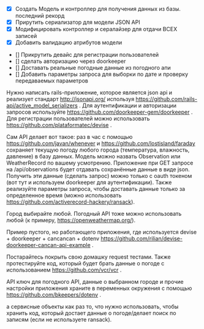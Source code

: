 - [x] Создать Модель и контроллер для получения данных из базы. последний рекорд
- [x] Прирутить сериализатор для модели JSON API
- [x] Модифицировать контроллер и сералайзер для отдачи ВСЕХ записей
- [x] Добавить валидацию атрибутов модели
- [] Прикрутить девайс для регистрации пользователей
- [] сделать авторизацию через doorkeeper
- [] Доставать реальные погодные данные из погодного апи
- [] Добавить параметры запроса для выборки по дате и проверку передаваемых параметров


Нужно написать rails-приложение, которое является json api и реализует стандарт http://jsonapi.org/ используя https://github.com/rails-api/active_model_serializers . Для аутентификации и авторизации запросов используйте https://github.com/doorkeeper-gem/doorkeeper . Для регистрации пользователей можно использовать https://github.com/plataformatec/devise .

Сам API делает вот такое: раз в час с помощью https://github.com/javan/whenever и https://github.com/lostisland/faraday сохраняет текущую погоду любого города (температура, влажность, давление) в базу данных. Модель можно назвать Observation или WeatherRecord по вашему усмотрению. Приложение при GET запросе на /api/observations будет отдавать сохранённые данные в виде json. Получить эти данные (сделать запрос) можно только c oauth токеном (вот тут и используем doorkeeper для аутентификации). Также реализуйте параметры запроса, чтобы доставать данные только за определенное время (можно использовать https://github.com/activerecord-hackery/ransack).

Город выбирайте любой. Погодный API тоже можно использовать любой (к примеру, https://openweathermap.org/).

Пример пустого, но работающего приложения, где используется devise + doorkeeper + cancancan + dotenv https://github.com/rilian/devise-doorkeeper-cancan-api-example .

Постарайтесь покрыть свою домашку request тестами. Также протестируйте код, который будет брать данные о погоде с использованием https://github.com/vcr/vcr .

API ключ для погодного API, данные о выбранном городе и прочие настройки приложения храните в переменных окружения с помощью https://github.com/bkeepers/dotenv .

а сервисные объекты как раз то, что нужно использовать, чтобы хранить код, который достает данные о погоде/делает поиск по записям (если не используете ransack).
